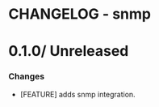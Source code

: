 # CHANGELOG - snmp

0.1.0/ Unreleased
==================

### Changes

* [FEATURE] adds snmp integration.
